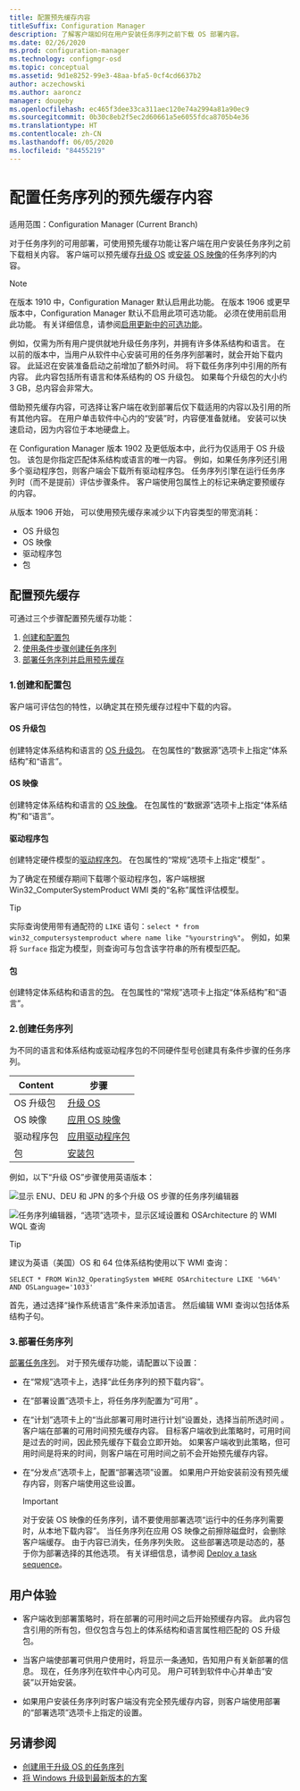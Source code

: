 ```yaml
---
title: 配置预先缓存内容
titleSuffix: Configuration Manager
description: 了解客户端如何在用户安装任务序列之前下载 OS 部署内容。
ms.date: 02/26/2020
ms.prod: configuration-manager
ms.technology: configmgr-osd
ms.topic: conceptual
ms.assetid: 9d1e8252-99e3-48aa-bfa5-0cf4cd6637b2
author: aczechowski
ms.author: aaroncz
manager: dougeby
ms.openlocfilehash: ec465f3dee33ca311aec120e74a2994a81a90ec9
ms.sourcegitcommit: 0b30c8eb2f5ec2d60661a5e6055fdca8705b4e36
ms.translationtype: HT
ms.contentlocale: zh-CN
ms.lasthandoff: 06/05/2020
ms.locfileid: "84455219"
---
```

# <a name="configure-pre-cache-content-for-task-sequences"></a>配置任务序列的预先缓存内容

适用范围：Configuration Manager (Current Branch)

<!--1021244-->
对于任务序列的可用部署，可使用预先缓存功能让客户端在用户安装任务序列之前下载相关内容。 客户端可以预先缓存[升级 OS](create-a-task-sequence-to-upgrade-an-operating-system.md) 或[安装 OS 映像](create-a-task-sequence-to-install-an-operating-system.md)的任务序列的内容。

> [!Note]  
> 在版本 1910 中，Configuration Manager 默认启用此功能。 在版本 1906 或更早版本中，Configuration Manager 默认不启用此项可选功能。 必须在使用前启用此功能。 有关详细信息，请参阅[启用更新中的可选功能](../../core/servers/manage/install-in-console-updates.md#bkmk_options)。<!--505213-->  

例如，仅需为所有用户提供就地升级任务序列，并拥有许多体系结构和语言。 在以前的版本中，当用户从软件中心安装可用的任务序列部署时，就会开始下载内容。 此延迟在安装准备启动之前增加了额外时间。 将下载任务序列中引用的所有内容。 此内容包括所有语言和体系结构的 OS 升级包。 如果每个升级包的大小约 3 GB，总内容会非常大。

借助预先缓存内容，可选择让客户端在收到部署后仅下载适用的内容以及引用的所有其他内容。 在用户单击软件中心内的“安装”时，内容便准备就绪。 安装可以快速启动，因为内容位于本地硬盘上。

在 Configuration Manager 版本 1902 及更低版本中，此行为仅适用于 OS 升级包。 该包是你指定匹配体系结构或语言的唯一内容。 例如，如果任务序列还引用多个驱动程序包，则客户端会下载所有驱动程序包。 任务序列引擎在运行任务序列时（而不是提前）评估步骤条件。 客户端使用包属性上的标记来确定要预缓存的内容。

从版本 1906 开始，<!--4224642--> 可以使用预先缓存来减少以下内容类型的带宽消耗：

- OS 升级包
- OS 映像
- 驱动程序包
- 包

## <a name="configure-pre-caching"></a>配置预先缓存

可通过三个步骤配置预先缓存功能：

1. [创建和配置包](#bkmk_createpkg)
2. [使用条件步骤创建任务序列](#bkmk_createts)
3. [部署任务序列并启用预先缓存](#bkmk_deploy)


### <a name="1-create-and-configure-the-packages"></a><a name="bkmk_createpkg"></a> 1.创建和配置包

客户端可评估包的特性，以确定其在预先缓存过程中下载的内容。  

#### <a name="os-upgrade-package"></a>OS 升级包

创建特定体系结构和语言的 [OS 升级包](../get-started/manage-operating-system-upgrade-packages.md)。 在包属性的“数据源”选项卡上指定“体系结构”和“语言”。

#### <a name="os-image"></a>OS 映像

创建特定体系结构和语言的 [OS 映像](../get-started/manage-operating-system-images.md)。 在包属性的“数据源”选项卡上指定“体系结构”和“语言”。

#### <a name="driver-package"></a>驱动程序包

创建特定硬件模型的[驱动程序包](../get-started/manage-drivers.md#BKMK_ManagingDriverPackages)。 在包属性的“常规”选项卡上指定“模型” 。

为了确定在预缓存期间下载哪个驱动程序包，客户端根据 Win32_ComputerSystemProduct WMI 类的“名称”属性评估模型。 

> [!TIP]
> 实际查询使用带有通配符的 `LIKE` 语句：`select * from win32_computersystemproduct where name like "%yourstring%"`。 例如，如果将 `Surface` 指定为模型，则查询可与包含该字符串的所有模型匹配。<!-- 6315551 -->

#### <a name="package"></a>包

创建特定体系结构和语言的[包](../../apps/deploy-use/packages-and-programs.md)。 在包属性的“常规”选项卡上指定“体系结构”和“语言”。


### <a name="2-create-a-task-sequence"></a><a name="bkmk_createts"></a> 2.创建任务序列

为不同的语言和体系结构或驱动程序包的不同硬件型号创建具有条件步骤的任务序列。

|Content|步骤|
|---------|---------|
|OS 升级包|[升级 OS](../understand/task-sequence-steps.md#BKMK_UpgradeOS)|
|OS 映像|[应用 OS 映像](../understand/task-sequence-steps.md#BKMK_ApplyOperatingSystemImage)|
|驱动程序包|[应用驱动程序包](../understand/task-sequence-steps.md#BKMK_ApplyDriverPackage)|
|包|[安装包](../understand/task-sequence-steps.md#BKMK_InstallPackage)|

例如，以下“升级 OS”步骤使用英语版本：  

![显示 ENU、DEU 和 JPN 的多个升级 OS 步骤的任务序列编辑器](../media/precacheproperties2.png)

![任务序列编辑器，“选项”选项卡，显示区域设置和 OSArchitecture 的 WMI WQL 查询](../media/precacheoptions2.png)  

> [!Tip]
> 建议为英语（美国）OS 和 64 位体系结构使用以下 WMI 查询：
>
> ```WMI
> SELECT * FROM Win32_OperatingSystem WHERE OSArchitecture LIKE '%64%' AND OSLanguage='1033'
> ```
>
> 首先，通过选择“操作系统语言”条件来添加语言。 然后编辑 WMI 查询以包括体系结构子句。

### <a name="3-deploy-the-task-sequence"></a><a name="bkmk_deploy"></a> 3.部署任务序列

[部署任务序列](deploy-a-task-sequence.md)。 对于预先缓存功能，请配置以下设置：  

- 在“常规”选项卡上，选择“此任务序列的预下载内容”。  

- 在“部署设置”选项卡上，将任务序列配置为“可用” 。  

- 在“计划”选项卡上的“当此部署可用时进行计划”设置处，选择当前所选时间 。 客户端在部署的可用时间预先缓存内容。 目标客户端收到此策略时，可用时间是过去的时间，因此预先缓存下载会立即开始。 如果客户端收到此策略，但可用时间是将来的时间，则客户端在可用时间之前不会开始预先缓存内容。  

- 在“分发点”选项卡上，配置“部署选项”设置。 如果用户开始安装前没有预先缓存内容，则客户端使用这些设置。  

    > [!Important]  
    > 对于安装 OS 映像的任务序列，请不要使用部署选项“运行中的任务序列需要时，从本地下载内容”。 当任务序列在应用 OS 映像之前擦除磁盘时，会删除客户端缓存。 由于内容已消失，任务序列失败。<!-- SCCMDocs-PR #1338 --> 这些部署选项是动态的，基于你为部署选择的其他选项。 有关详细信息，请参阅 [Deploy a task sequence](deploy-a-task-sequence.md#bkmk_deploy-options)。<!-- MEMDocs#328, SCCMDocs#2114 -->

## <a name="user-experience"></a>用户体验

- 客户端收到部署策略时，将在部署的可用时间之后开始预缓存内容。 此内容包含引用的所有包，但仅包含与包上的体系结构和语言属性相匹配的 OS 升级包。  

- 当客户端使部署可供用户使用时，将显示一条通知，告知用户有关新部署的信息。 现在，任务序列在软件中心内可见。 用户可转到软件中心并单击“安装”以开始安装。  

- 如果用户安装任务序列时客户端没有完全预先缓存内容，则客户端使用部署的“部署选项”选项卡上指定的设置。  

## <a name="see-also"></a>另请参阅

- [创建用于升级 OS 的任务序列](create-a-task-sequence-to-upgrade-an-operating-system.md)
- [将 Windows 升级到最新版本的方案](upgrade-windows-to-the-latest-version.md)
